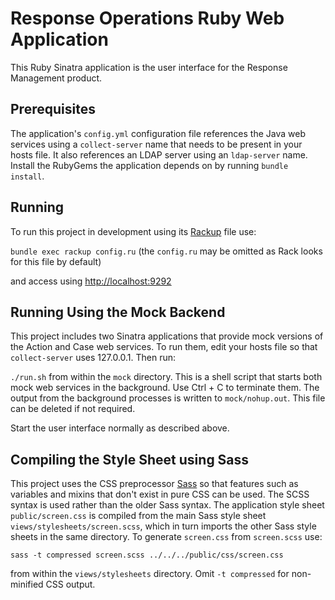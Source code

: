 Response Operations Ruby Web Application
========================================

This Ruby Sinatra application is the user interface for the Response Management product.

Prerequisites
-------------

The application's `config.yml` configuration file references the Java web services using a `collect-server` name that needs to be present in your hosts file. It also references an LDAP server using an `ldap-server` name. Install the RubyGems the application depends on by running `bundle install`.

Running
-------

To run this project in development using its [Rackup](http://rack.github.io/) file use:

  `bundle exec rackup config.ru` (the `config.ru` may be omitted as Rack looks for this file by default)

and access using [http://localhost:9292](http://localhost:9292)

Running Using the Mock Backend
------------------------------

This project includes two Sinatra applications that provide mock versions of the Action and Case web services. To run them, edit your hosts file so that `collect-server` uses 127.0.0.1. Then run:

  `./run.sh` from within the `mock` directory. This is a shell script that starts both mock web services in the background. Use Ctrl + C to terminate them. The output from the background processes is written to `mock/nohup.out`. This file can be deleted if not required.

Start the user interface normally as described above.

Compiling the Style Sheet using Sass
------------------------------------

This project uses the CSS preprocessor [Sass](http://sass-lang.com/) so that features such as variables and mixins that don't exist in pure CSS can be used. The SCSS syntax is used rather than the older Sass syntax. The application style sheet `public/screen.css` is compiled from the main Sass style sheet `views/stylesheets/screen.scss`, which in turn imports the other Sass style sheets in the same directory. To generate `screen.css` from `screen.scss` use:

 `sass -t compressed screen.scss ../../../public/css/screen.css`

 from within the `views/stylesheets` directory. Omit `-t compressed` for non-minified CSS output.
